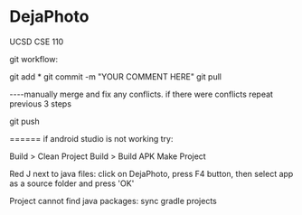 # DejaPhoto
UCSD CSE 110


git workflow:

git add *
git commit -m "YOUR COMMENT HERE"
git pull

----manually merge and fix any conflicts. if there were conflicts repeat previous 3 steps

git push




======
if android studio is not working try:

Build > Clean Project
Build > Build APK
Make Project

Red J next to java files:
click on DejaPhoto, press F4 button, then select app as a source folder and press 'OK'

Project cannot find java packages: sync gradle projects
